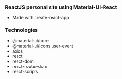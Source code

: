 ### ReactJS personal site using Material-UI-React
* Made with create-react-app


### Technologies
* @material-ui/core 
* @material-ui/icons 
user-event 
* axios 
* react 
* react-dom 
* react-router-dom 
* react-scripts 